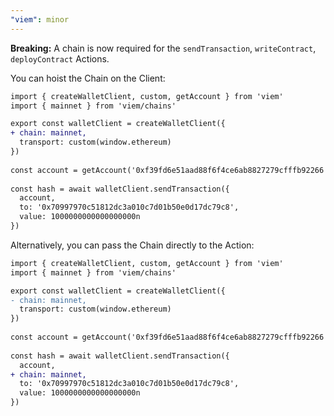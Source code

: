 ```yaml
---
"viem": minor
---
```


**Breaking:** A chain is now required for the `sendTransaction`, `writeContract`, `deployContract` Actions.

You can hoist the Chain on the Client:

```diff
import { createWalletClient, custom, getAccount } from 'viem'
import { mainnet } from 'viem/chains'

export const walletClient = createWalletClient({
+ chain: mainnet,
  transport: custom(window.ethereum)
})
 
const account = getAccount('0xf39fd6e51aad88f6f4ce6ab8827279cfffb92266')
 
const hash = await walletClient.sendTransaction({ 
  account,
  to: '0x70997970c51812dc3a010c7d01b50e0d17dc79c8',
  value: 1000000000000000000n
})
```

Alternatively, you can pass the Chain directly to the Action:

```diff
import { createWalletClient, custom, getAccount } from 'viem'
import { mainnet } from 'viem/chains'

export const walletClient = createWalletClient({
- chain: mainnet,
  transport: custom(window.ethereum)
})
 
const account = getAccount('0xf39fd6e51aad88f6f4ce6ab8827279cfffb92266')
 
const hash = await walletClient.sendTransaction({ 
  account,
+ chain: mainnet,
  to: '0x70997970c51812dc3a010c7d01b50e0d17dc79c8',
  value: 1000000000000000000n
})
```
